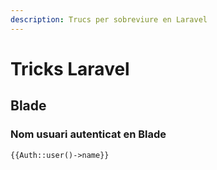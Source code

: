 ```yaml
---
description: Trucs per sobreviure en Laravel
---
```


# Tricks Laravel

## Blade

### Nom usuari autenticat en Blade

```php
{{Auth::user()->name}}
```

